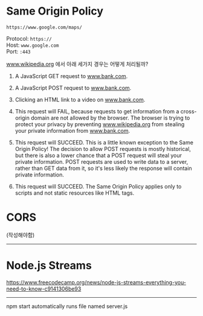 # Same Origin Policy

```
https://www.google.com/maps/
```

Protocol: `https://`  
Host: `www.google.com`  
Port: `:443`

www.wikipedia.org 에서 아래 세가지 경우는 어떻게 처리될까?

1. A JavaScript GET request to www.bank.com.

2. A JavaScript POST request to www.bank.com.

3. Clicking an HTML link to a video on www.bank.com.

4. This request will FAIL, because requests to get information from a cross-origin domain are not allowed by the browser. The browser is trying to protect your privacy by preventing www.wikipedia.org from stealing your private information from www.bank.com.

5. This request will SUCCEED. This is a little known exception to the Same Origin Policy! The decision to allow POST requests is mostly historical, but there is also a lower chance that a POST request will steal your private information. POST requests are used to write data to a server, rather than GET data from it, so it's less likely the response will contain private information.

6. This request will SUCCEED. The Same Origin Policy applies only to scripts and not static resources like HTML tags.

# CORS

(작성해야함)

---

# Node.js Streams

https://www.freecodecamp.org/news/node-js-streams-everything-you-need-to-know-c9141306be93

---

npm start automatically runs file named server.js
